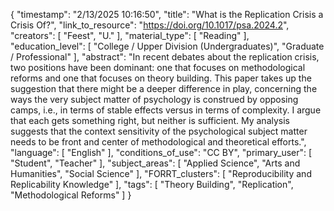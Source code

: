 {
    "timestamp": "2/13/2025 10:16:50",
    "title": "What is the Replication Crisis a Crisis Of?",
    "link_to_resource": "https://doi.org/10.1017/psa.2024.2",
    "creators": [
        "Feest",
        "U."
    ],
    "material_type": [
        "Reading"
    ],
    "education_level": [
        "College / Upper Division (Undergraduates)",
        "Graduate / Professional"
    ],
    "abstract": "In recent debates about the replication crisis, two positions have been dominant: one that focuses on methodological reforms and one that focuses on theory building. This paper takes up the suggestion that there might be a deeper difference in play, concerning the ways the very subject matter of psychology is construed by opposing camps, i.e., in terms of stable effects versus in terms of complexity. I argue that each gets something right, but neither is sufficient. My analysis suggests that the context sensitivity of the psychological subject matter needs to be front and center of methodological and theoretical efforts.",
    "language": [
        "English"
    ],
    "conditions_of_use": "CC BY",
    "primary_user": [
        "Student",
        "Teacher"
    ],
    "subject_areas": [
        "Applied Science",
        "Arts and Humanities",
        "Social Science"
    ],
    "FORRT_clusters": [
        "Reproducibility and Replicability Knowledge"
    ],
    "tags": [
        "Theory Building",
        "Replication",
        "Methodological Reforms"
    ]
}